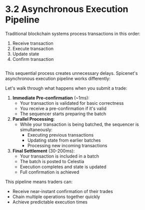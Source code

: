 # 3.2 Asynchronous Execution Pipeline

Traditional blockchain systems process transactions in this order:

1. Receive transaction
2. Execute transaction
3. Update state
4. Confirm transaction

```mermaid
```



This sequential process creates unnecessary delays. Spicenet's asynchronous execution pipeline works differently:

Let's walk through what happens when you submit a trade:

1. **Immediate Pre-confirmation** (\~1ms):
   * Your transaction is validated for basic correctness
   * You receive a pre-confirmation if it's valid
   * The sequencer starts preparing the batch
2. **Parallel Processing**:
   * While your transaction is being batched, the sequencer is simultaneously:
     * Executing previous transactions
     * Updating state from earlier batches
     * Processing new incoming transactions
3. **Final Settlement** (30-200ms):
   * Your transaction is included in a batch
   * The batch is posted to Celestia
   * Execution completes and state is updated
   * Full confirmation is achieved

This pipeline means traders can:

* Receive near-instant confirmation of their trades
* Chain multiple operations together quickly
* Achieve predictable execution times
